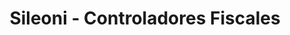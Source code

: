 ---
title: "Sileoni - Controladores Fiscales"
url: /neuquen/sileoni-controladores-fiscales/
shop: Allgemein
---